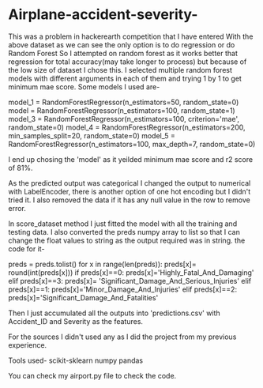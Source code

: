 # Airplane-accident-severity-
This was a problem in hackerearth competition that I have entered
With the above dataset as we can see the only option is to do regression or do Random Forest
So I attempted on random forest as it works better that regression for total accuracy(may take longer to process) but because of the low size of dataset I chose this.
I selected multiple random forest models with different arguments in each of them and trying 1 by 1 to get minimum mae score.
Some models I used are-

model_1 = RandomForestRegressor(n_estimators=50, random_state=0)
model = RandomForestRegressor(n_estimators=100, random_state=1)
model_3 = RandomForestRegressor(n_estimators=100, criterion='mae', random_state=0)
model_4 = RandomForestRegressor(n_estimators=200, min_samples_split=20, random_state=0)
model_5 = RandomForestRegressor(n_estimators=100, max_depth=7, random_state=0)


I end up chosing the 'model' as it yeilded minimum mae score and r2 score of 81%.


As the predicted output was categorical I changed the output to numerical with LabelEncoder, there is another option of one hot encoding but I didn't tried it.
I also removed the data if it has any null value in the row to remove error.

In score_dataset method I just fitted the model with all the training and testing data.
I also converted the preds numpy array to list so that I can change the float values to string as the output required was in string.
the code for it-

 preds = preds.tolist()
    for x in range(len(preds)):
        preds[x]= round(int(preds[x]))
        if preds[x]==0:
            preds[x]='Highly_Fatal_And_Damaging'
        elif preds[x]==3:
            preds[x]= 'Significant_Damage_And_Serious_Injuries'
        elif preds[x]==1:
            preds[x]='Minor_Damage_And_Injuries'
        elif preds[x]==2:
            preds[x]='Significant_Damage_And_Fatalities'


Then I just accumulated all the outputs into 'predictions.csv' with Accident_ID and Severity as the features.

For the sources I didn't used any as I did the project from my previous experience.

Tools used-
scikit-sklearn
numpy
pandas


You can check my airport.py file to check the code.
